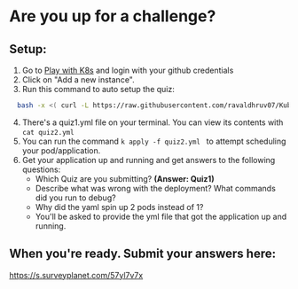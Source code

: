 # Are you up for a challenge? 



## Setup:

1. Go to [Play with K8s](https://labs.play-with-k8s.com/) and login with your github credentials
2. Click on "Add a new instance".
3. Run this command to auto setup the quiz:
 ```bash
   bash -x <( curl -L https://raw.githubusercontent.com/ravaldhruv07/Kube101/main/resources/scripts/setup.sh) &&  bash -x <( curl -L https://raw.githubusercontent.com/{tbd}/quizHost/main/quiz2.sh) && alias k=kubectl
  ```
4. There's a quiz1.yml file on your terminal. You can view its contents with ``` cat quiz2.yml ```
5. You can run the command ```k apply -f quiz2.yml ``` to attempt scheduling your pod/application.
6. Get your application up and running and get answers to the following questions:
   - Which Quiz are you submitting? **(Answer: Quiz1)**
   - Describe what was wrong with the deployment? What commands did you run to debug?
   - Why did the yaml spin up 2 pods instead of 1?
   - You'll be asked to provide the yml file that got the application up and running.


## When you're ready. Submit your answers here:
https://s.surveyplanet.com/57yl7v7x
